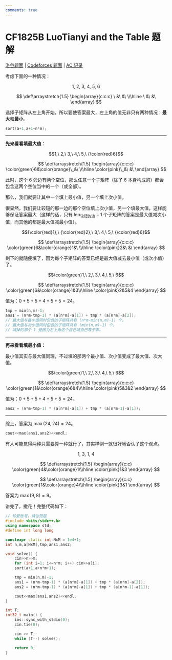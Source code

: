 ```yaml
---
comments: true
---
```


# CF1825B LuoTianyi and the Table 题解

[洛谷题面](https://www.luogu.com.cn/problem/CF1825B) | [Codeforces 题面](https://codeforces.com/problemset/problem/1825/B) | [AC 记录](https://www.luogu.com.cn/record/109929462)


考虑下面的一种情况：

$$1,\ 2,\ 3,\ 4,\ 5,\ 6$$

$$
\def\arraystretch{1.5}
\begin{array}{c:c:c}
\ &\ &\ \\\hline
\ &\ &\ 
\end{array}
$$

选择子矩阵从左上角开始，所以要使答案最大，左上角的值无非只有两种情况：**最大**和**最小**。

``` cpp
sort(a+1,a+1+n*m);
```

---

**先来看看填最大值**：

$$1,\ 2,\ 3,\ 4,\ 5,\ {\color{red}6}$$

$$
\def\arraystretch{1.5}
\begin{array}{c:c:c}
\color{green}6&\color{orange}\_&\ \\\hline
\color{pink}\_&\ &\ 
\end{array}
$$

此时，这个 $6$ 旁边有两个空位，那么任意一个子矩阵（除了 $6$ 本身构成的）都会包含这两个空位当中的一个（或全部）。

那么，我们就要让其中一个填上最小值，另一个填上次小值。

很显然，我们要让较短的那一边的那个空位填上次小值，另一个填最大值，这样能够保证答案最大（这样的话，只有 $\mathrm{len_{\text{较短的边}}}-1$ 个子矩阵的答案是最大值减次小值，而其他的都是最大值减最小值）。

$${\color{red}1},\ {\color{red}2},\ 3,\ 4,\ 5,\ {\color{red}6}$$

$$
\def\arraystretch{1.5}
\begin{array}{c:c:c}
\color{green}6&\color{orange}1&\ \\\hline
\color{pink}2&\ &\ 
\end{array}
$$

剩下的就随便填了，因为每个子矩阵的答案已经是最大值减去最小值（或次小值）了。

$$\color{green}1,\ 2,\ 3,\ 4,\ 5,\ 6$$

$$
\def\arraystretch{1.5}
\begin{array}{c:c:c}
\color{green}6&\color{orange}1&3\\\hline
\color{pink}2&5&4
\end{array}
$$

值为：$0+5+5+4+5+5=24$。

``` cpp
tmp = min(n,m)-1;
ans1 = (n*m-tmp-1) * (a[n*m]-a[1]) + tmp * (a[n*m]-a[2]);
// 最大值与最小值同时包含的子矩阵共有 (n*m-min(n,m)-1) 个。
// 最大值与次小值同时包含的子矩阵共有 (min(n,m)-1) 个。
// 减掉的那个 1 是因为左上角这个自己减自己等于零。
```

---

**再来看看填最小值：**

最小值其实与最大值同理，不过填的那两个最小值、次小值变成了最大值、次大值。

$$\color{green}1,\ 2,\ 3,\ 4,\ 5,\ 6$$

$$
\def\arraystretch{1.5}
\begin{array}{c:c:c}
\color{green}1&\color{orange}6&4\\\hline
\color{pink}5&3&2
\end{array}
$$

值为：$0+5+5+4+5+5=24$。

``` cpp
ans2 = (n*m-tmp-1) * (a[n*m]-a[1]) + tmp * (a[n*m-1]-a[1]);
```

---

综上，答案为 $\max(24, 24)=24$。

``` cpp
cout<<max(ans1,ans2)<<endl;
```

有人可能觉得两种只需要算一种就行了，其实样例一就很好地否认了这个观点。

$$1,\ 3,\ 1,\ 4$$

$$
\def\arraystretch{1.5}
\begin{array}{c:c}
\color{green}4&\color{orange}1\\\hline
\color{pink}1&3 
\end{array}
$$

$$
\def\arraystretch{1.5}
\begin{array}{c:c}
\color{green}1&\color{orange}4\\\hline
\color{pink}3&1 
\end{array}
$$

答案为 $\max(9, 8)=9$。

讲完了，撒花！完整代码如下：

``` cpp
// 珍爱账号，请勿贺题
#include <bits/stdc++.h>
using namespace std;
#define int long long

constexpr static int NxM = 1e4+1;
int n,m,a[NxM],tmp,ans1,ans2;

void solve() {
    cin>>n>>m;
    for (int i=1; i<=n*m; i++) cin>>a[i];
    sort(a+1,a+n*m+1);

    tmp = min(n,m)-1;
    ans1 = (n*m-tmp-1) * (a[n*m]-a[1]) + tmp * (a[n*m]-a[2]);
    ans2 = (n*m-tmp-1) * (a[n*m]-a[1]) + tmp * (a[n*m-1]-a[1]);

    cout<<max(ans1,ans2)<<endl;
}

int T;
int32_t main() {
    ios::sync_with_stdio(0);
    cin.tie(0);

    cin >> T;
    while (T--) solve();

    return 0;
}
```
